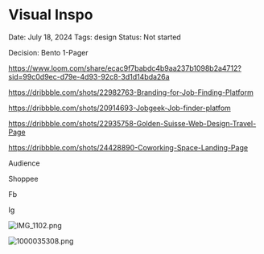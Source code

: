 # Visual Inspo

Date: July 18, 2024
Tags: design
Status: Not started

Decision: Bento 1-Pager

https://www.loom.com/share/ecac9f7babdc4b9aa237b1098b2a4712?sid=99c0d9ec-d79e-4d93-92c8-3d1d14bda26a

https://dribbble.com/shots/22982763-Branding-for-Job-Finding-Platform

https://dribbble.com/shots/20914693-Jobgeek-Job-finder-platfom

https://dribbble.com/shots/22935758-Golden-Suisse-Web-Design-Travel-Page

https://dribbble.com/shots/24428890-Coworking-Space-Landing-Page

Audience

Shoppee

Fb

Ig

![IMG_1102.png](Visual%20Inspo%202924a9000c5b4d1da16b7bedf2806d1f/IMG_1102.png)

![1000035308.png](Visual%20Inspo%202924a9000c5b4d1da16b7bedf2806d1f/1000035308.png)